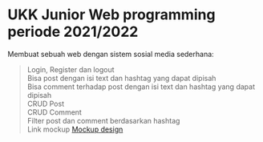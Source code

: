 # UKK Junior Web programming periode 2021/2022
Membuat sebuah web dengan sistem sosial media sederhana: 
> Login, Register dan logout  
> Bisa post dengan isi text dan hashtag yang dapat dipisah  
> Bisa comment terhadap post dengan isi text dan hashtag yang dapat dipisah  
> CRUD Post  
> CRUD Comment  
> Filter post dan comment berdasarkan hashtag  
Link mockup [Mockup design](https://www.figma.com/file/8hDnmSg5SEGTvhJMepg6ct/UKK?node-id=0%3A1)
